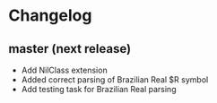 # Changelog

## master (next release)
- Add NilClass extension
- Added correct parsing of Brazilian Real $R symbol
- Add testing task for  Brazilian Real parsing 
